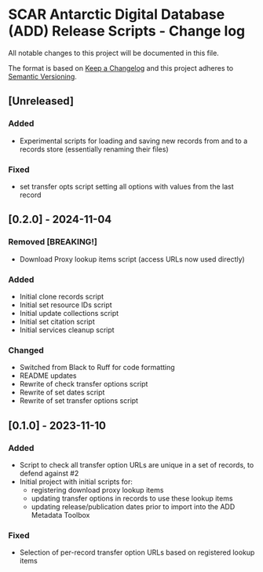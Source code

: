 # SCAR Antarctic Digital Database (ADD) Release Scripts - Change log

All notable changes to this project will be documented in this file.

The format is based on [Keep a Changelog](http://keepachangelog.com/en/1.0.0/)
and this project adheres to [Semantic Versioning](http://semver.org/spec/v2.0.0.html).

## [Unreleased]

### Added

* Experimental scripts for loading and saving new records from and to a records store (essentially renaming their files) 

### Fixed

* set transfer opts script setting all options with values from the last record

## [0.2.0] - 2024-11-04

### Removed [BREAKING!]

* Download Proxy lookup items script (access URLs now used directly)

### Added

* Initial clone records script
* Initial set resource IDs script
* Initial update collections script
* Initial set citation script
* Initial services cleanup script

### Changed

* Switched from Black to Ruff for code formatting
* README updates
* Rewrite of check transfer options script
* Rewrite of set dates script
* Rewrite of set transfer options script

## [0.1.0] - 2023-11-10

### Added

* Script to check all transfer option URLs are unique in a set of records, to defend against #2
* Initial project with initial scripts for: 
  * registering download proxy lookup items
  * updating transfer options in records to use these lookup items
  * updating release/publication dates prior to import into the ADD Metadata Toolbox

### Fixed

* Selection of per-record transfer option URLs based on registered lookup items
